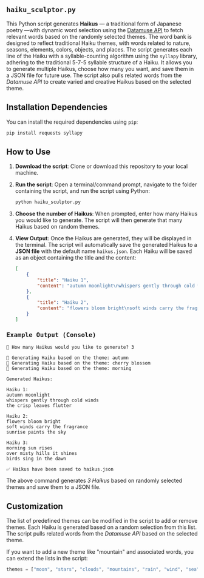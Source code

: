 ## `haiku_sculptor.py`
This Python script generates **Haikus** — a traditional form of Japanese poetry —with dynamic word selection using the [Datamuse API](https://www.datamuse.com/api/) to fetch relevant words based on the randomly selected themes. The word bank is designed to reflect traditional Haiku themes, with words related to nature, seasons, elements, colors, objects, and places. The script generates each line of the Haiku with a syllable-counting algorithm using the `syllapy` library, adhering to the traditional 5-7-5 syllable structure of a Haiku. It allows you to generate multiple Haikus, choose how many you want, and save them in a JSON file for future use. The script also pulls related words from the *Datamuse API* to create varied and creative Haikus based on the selected theme.

## Installation Dependencies
You can install the required dependencies using `pip`:
```bash
pip install requests syllapy
```

## How to Use
1. **Download the script**: Clone or download this repository to your local machine.
2. **Run the script**: Open a terminal/command prompt, navigate to the folder containing the script, and run the script using Python:   
    ```bash
    python haiku_sculptor.py
    ```
    
3. **Choose the number of Haikus**: When prompted, enter how many Haikus you would like to generate. The script will then generate that many Haikus based on random themes.
4. **View Output**: Once the Haikus are generated, they will be displayed in the terminal. The script will automatically save the generated Haikus to a **JSON file** with the default name `haikus.json`. Each Haiku will be saved as an object containing the title and the content:    
    ```json
    [
        {
            "title": "Haiku 1",
            "content": "autumn moonlight\nwhispers gently through cold winds\nthe crisp leaves flutter"
        },
        {
            "title": "Haiku 2",
            "content": "flowers bloom bright\nsoft winds carry the fragrance\nsunrise paints the sky"
        }
    ]
    ```
    

### <samp>Example Output (Console)</samp>
```
🌸 How many Haikus would you like to generate? 3

🌸 Generating Haiku based on the theme: autumn
🌸 Generating Haiku based on the theme: cherry blossom
🌸 Generating Haiku based on the theme: morning

Generated Haikus:

Haiku 1:
autumn moonlight
whispers gently through cold winds
the crisp leaves flutter

Haiku 2:
flowers bloom bright
soft winds carry the fragrance
sunrise paints the sky

Haiku 3:
morning sun rises
over misty hills it shines
birds sing in the dawn

✅ Haikus have been saved to haikus.json
```

The above command generates *3 Haikus* based on randomly selected themes and save them to a JSON file.

## Customization
The list of predefined themes can be modified in the script to add or remove themes. Each Haiku is generated based on a random selection from this list. The script pulls related words from the *Datamuse API* based on the selected theme.

If you want to add a new theme like "mountain" and associated words, you can extend the lists in the script:
```python
themes = ["moon", "stars", "clouds", "mountains", "rain", "wind", "sea", "forest", "spring", "summer"]
```
